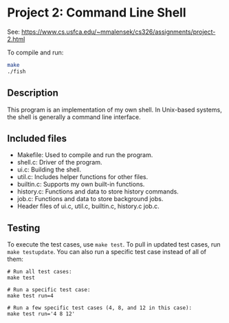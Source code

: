 # Project 2: Command Line Shell

See: https://www.cs.usfca.edu/~mmalensek/cs326/assignments/project-2.html

To compile and run:

```bash
make
./fish
```

## Description

This program is an implementation of my own shell. In Unix-based systems, the shell is generally a command line interface. 

## Included files

* Makefile: Used to compile and run the program.
* shell.c: Driver of the program.
* ui.c: Building the shell.
* util.c: Includes helper functions for other files.
* builtin.c: Supports my own built-in functions.
* history.c: Functions and data to store history commands.
* job.c: Functions and data to store background jobs.
* Header files of ui.c, util.c, builtin.c, history.c job.c.

## Testing

To execute the test cases, use `make test`. To pull in updated test cases, run `make testupdate`. You can also run a specific test case instead of all of them:

```
# Run all test cases:
make test

# Run a specific test case:
make test run=4

# Run a few specific test cases (4, 8, and 12 in this case):
make test run='4 8 12'
```
